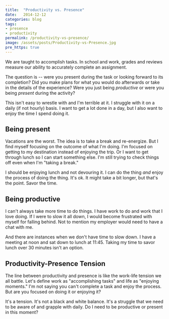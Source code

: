 ```yaml
---
title:  "Productivity vs. Presence"
date:   2014-12-12
categories: blog
tags:
- presence
- productivity
permalink: /productivity-vs-presence/
image: /assets/posts/Productivity-vs-Presence.jpg
pre_https: true
---
```


We are taught to accomplish tasks. In school and work, grades and reviews measure our ability to accurately complete an assignment.

<!--more-->

The question is -- were you present during the task or looking forward to its completion? Did you make plans for what you would do afterwards or take in the details of the experience? Were you just being _productive_ or were you being _present_ during the activity?

This isn't easy to wrestle with and I'm terrible at it. I struggle with it on a daily (if not hourly) basis. I want to get a lot done in a day, but I also want to enjoy the time I spend doing it.

## Being present

Vacations are the worst. The idea is to take a break and re-energize. But I find myself focusing on the outcome of what I'm doing. I'm focused on getting to my destination instead of enjoying the trip. Or I want to get through lunch so I can start something else. I'm still trying to check things off even when I'm "taking a break."

I should be enjoying lunch and not devouring it. I can do the thing _and_ enjoy the process of doing the thing. It's ok. It might take a bit longer, but that's the point. Savor the time.

## Being productive

I can't always take more time to do things. I have work to do and work that I love doing. If I were to slow it all down, I would become frustrated with myself for falling behind. Not to mention my employer would need to have a chat with me.

And there are instances when we don't have time to slow down. I have a meeting at noon and sat down to lunch at 11:45\. Taking my time to savor lunch over 30 minutes isn't an option.

## Productivity-Presence Tension

The line between productivity and presence is like the work-life tension we all battle. Let's define work as "accomplishing tasks" and life as "enjoying moments." I'm not saying you can't complete a task and enjoy the process. But are you focused on doing it or enjoying it?

It's a tension. It's not a black and white balance. It's a struggle that we need to be aware of and grapple with daily. Do I need to be productive or present in this moment?